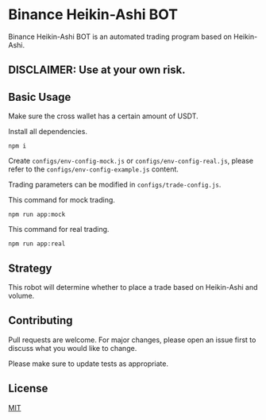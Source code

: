 # Binance Heikin-Ashi BOT

Binance Heikin-Ashi BOT is an automated trading program based on Heikin-Ashi.

## DISCLAIMER: Use at your own risk.

## Basic Usage

Make sure the cross wallet has a certain amount of USDT.

Install all dependencies.

```
npm i
```

Create `configs/env-config-mock.js` or `configs/env-config-real.js`, please refer to the `configs/env-config-example.js` content.

Trading parameters can be modified in `configs/trade-config.js`.

This command for mock trading.

```
npm run app:mock
```

This command for real trading.

```
npm run app:real
```

## Strategy

This robot will determine whether to place a trade based on Heikin-Ashi and volume.

## Contributing

Pull requests are welcome. For major changes, please open an issue first to discuss what you would like to change.

Please make sure to update tests as appropriate.

## License

[MIT](https://choosealicense.com/licenses/mit/)
